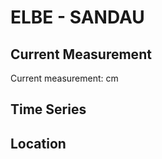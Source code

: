 # ELBE - SANDAU

## Current Measurement

Current measurement: <Value topic="rivers/pegel-online/ELBE/SANDAU/measurementValue"/> cm

## Time Series

<TimeSeries topic="rivers/pegel-online/ELBE/SANDAU/measurementValue" period="week" />

## Location

<WorldMap>
  <Marker lat="52.78476981254726" lon="12.031305110634692" labelTopic="rivers/pegel-online/ELBE/SANDAU" />
</WorldMap>
